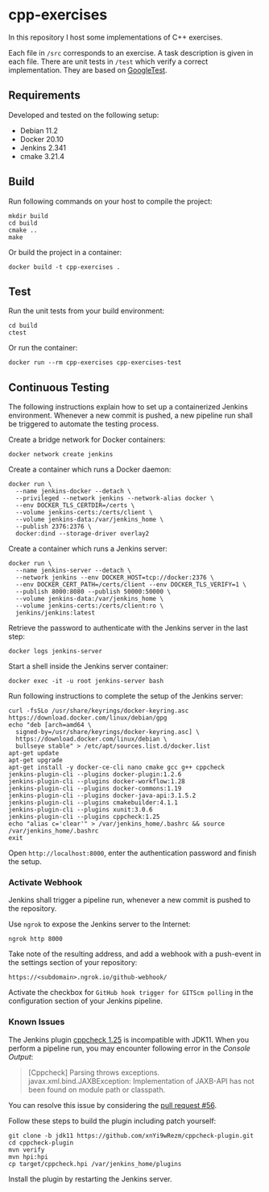 # cpp-exercises

In this repository I host some implementations of C++ exercises.

Each file in `/src` corresponds to an exercise. A task description is given in each file. There are unit tests in `/test` which verify a correct implementation. They are based on [GoogleTest](<https://github.com/google/googletest>).

## Requirements

Developed and tested on the following setup:

- Debian 11.2
- Docker 20.10
- Jenkins 2.341
- cmake 3.21.4

## Build

Run following commands on your host to compile the project:

```text
mkdir build
cd build
cmake ..
make
```

Or build the project in a container:

```text
docker build -t cpp-exercises .
```

## Test

Run the unit tests from your build environment:

```text
cd build
ctest
```

Or run the container:

```text
docker run --rm cpp-exercises cpp-exercises-test
```

## Continuous Testing

The following instructions explain how to set up a containerized Jenkins environment.
Whenever a new commit is pushed, a new pipeline run shall be triggered to automate the testing process.

Create a bridge network for Docker containers:

```text
docker network create jenkins
```

Create a container which runs a Docker daemon:

```text
docker run \
  --name jenkins-docker --detach \
  --privileged --network jenkins --network-alias docker \
  --env DOCKER_TLS_CERTDIR=/certs \
  --volume jenkins-certs:/certs/client \
  --volume jenkins-data:/var/jenkins_home \
  --publish 2376:2376 \
  docker:dind --storage-driver overlay2
```

Create a container which runs a Jenkins server:

```text
docker run \
  --name jenkins-server --detach \
  --network jenkins --env DOCKER_HOST=tcp://docker:2376 \
  --env DOCKER_CERT_PATH=/certs/client --env DOCKER_TLS_VERIFY=1 \
  --publish 8000:8080 --publish 50000:50000 \
  --volume jenkins-data:/var/jenkins_home \
  --volume jenkins-certs:/certs/client:ro \
  jenkins/jenkins:latest
```

Retrieve the password to authenticate with the Jenkins server in the last step:

```text
docker logs jenkins-server
```

Start a shell inside the Jenkins server container:

```text
docker exec -it -u root jenkins-server bash
```

Run following instructions to complete the setup of the Jenkins server:

```text
curl -fsSLo /usr/share/keyrings/docker-keyring.asc https://download.docker.com/linux/debian/gpg
echo "deb [arch=amd64 \
  signed-by=/usr/share/keyrings/docker-keyring.asc] \
  https://download.docker.com/linux/debian \
  bullseye stable" > /etc/apt/sources.list.d/docker.list
apt-get update
apt-get upgrade
apt-get install -y docker-ce-cli nano cmake gcc g++ cppcheck
jenkins-plugin-cli --plugins docker-plugin:1.2.6
jenkins-plugin-cli --plugins docker-workflow:1.28
jenkins-plugin-cli --plugins docker-commons:1.19
jenkins-plugin-cli --plugins docker-java-api:3.1.5.2
jenkins-plugin-cli --plugins cmakebuilder:4.1.1
jenkins-plugin-cli --plugins xunit:3.0.6
jenkins-plugin-cli --plugins cppcheck:1.25
echo "alias c='clear'" > /var/jenkins_home/.bashrc && source /var/jenkins_home/.bashrc
exit
```

Open `http://localhost:8000`, enter the authentication password and finish the setup.

### Activate Webhook

Jenkins shall trigger a pipeline run, whenever a new commit is pushed to the repository.

Use `ngrok` to expose the Jenkins server to the Internet:

```text
ngrok http 8000
```

Take note of the resulting address, and add a webhook with a push-event in the settings section of your repository:

```text
https://<subdomain>.ngrok.io/github-webhook/
```

Activate the checkbox for `GitHub hook trigger for GITScm polling` in the configuration section of your Jenkins pipeline.

### Known Issues

The Jenkins plugin [cppcheck 1.25](https://plugins.jenkins.io/cppcheck) is incompatible with JDK11.
When you perform a pipeline run, you may encounter following error in the *Console Output*:

> [Cppcheck] Parsing throws exceptions. javax.xml.bind.JAXBException:
Implementation of JAXB-API has not been found on module path or classpath.

You can resolve this issue by considering the [pull request #56](https://github.com/jenkinsci/cppcheck-plugin/pull/56).

Follow these steps to build the plugin including patch yourself:

```text
git clone -b jdk11 https://github.com/xnYi9wRezm/cppcheck-plugin.git
cd cppcheck-plugin
mvn verify
mvn hpi:hpi
cp target/cppcheck.hpi /var/jenkins_home/plugins
```

Install the plugin by restarting the Jenkins server.
